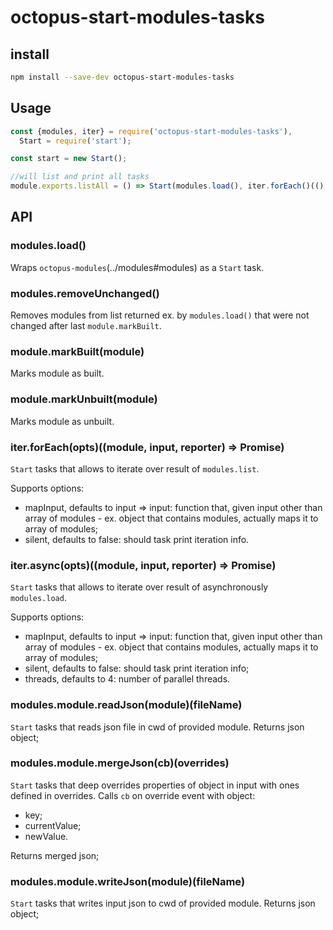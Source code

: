 # octopus-start-modules-tasks

## install

```bash
npm install --save-dev octopus-start-modules-tasks
```

## Usage

```js
const {modules, iter} = require('octopus-start-modules-tasks'),
  Start = require('start');

const start = new Start();

//will list and print all tasks
module.exports.listAll = () => Start(modules.load(), iter.forEach()(() => {}));
```

## API

### modules.load()
Wraps `octopus-modules`(../modules#modules) as a `Start` task.  

### modules.removeUnchanged()
Removes modules from list returned ex. by `modules.load()` that were not changed after last `module.markBuilt`.  

### module.markBuilt(module)
Marks module as built.

### module.markUnbuilt(module)
Marks module as unbuilt.

### iter.forEach(opts)((module, input, reporter) => Promise)
`Start` tasks that allows to iterate over result of `modules.list`.

Supports options:
 - mapInput, defaults to input => input: function that, given input other than array of modules - ex. object that contains modules, actually maps it to array of modules;
 - silent, defaults to false: should task print iteration info.

### iter.async(opts)((module, input, reporter) => Promise)
`Start` tasks that allows to iterate over result of asynchronously `modules.load`.

Supports options:
 - mapInput, defaults to input => input: function that, given input other than array of modules - ex. object that contains modules, actually maps it to array of modules;
 - silent, defaults to false: should task print iteration info;
 - threads, defaults to 4: number of parallel threads.

### modules.module.readJson(module)(fileName)
`Start` tasks that reads json file in cwd of provided module. Returns json object;

### modules.module.mergeJson(cb)(overrides)
`Start` tasks that deep overrides properties of object in input with ones defined in overrides. Calls `cb` on override event with object:
  - key;
  - currentValue;
  - newValue.

Returns merged json;

### modules.module.writeJson(module)(fileName)
`Start` tasks that writes input json to cwd of provided module. Returns json object;